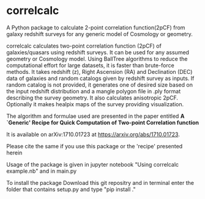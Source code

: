 # correlcalc
A Python package to calculate 2-point correlation function(2pCF) from galaxy redshift surveys for any generic model of Cosmology or geometry.

correlcalc calculates two-point correlation function (2pCF) of galaxies/quasars using redshift surveys. It can be used for any assumed geometry or Cosmology model. Using BallTree algorithms to reduce the computational effort for large datasets, it is faster than brute-force methods. It takes redshift (z), Right Ascension (RA) and Declination (DEC) data of galaxies and random catalogs given by redshift survey as inputs. If random catalog is not provided, it generates one of desired size based on the input redshift distribution and a mangle polygon file in .ply format describing the survey geometry. It also calculates anisotropic 2pCF. Optionally it makes healpix maps of the survey providing visualization.

The algorithm and formulae used are presented in the paper entitled **A `Generic' Recipe for Quick Computation of Two-point Correlation function**

It is available on arXiv:1710.01723 at  https://arxiv.org/abs/1710.01723.

Please cite the same if you use this package or the 'recipe' presented herein

Usage of the package is given in jupyter notebook "Using correlcalc example.nb" and in main.py 

To install the package Download this git repositry and in terminal enter the folder that contains setup.py and type "pip install ."
